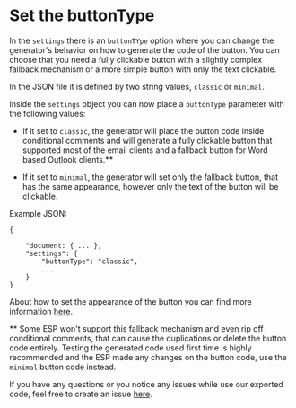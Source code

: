 # Set the buttonType


In the `settings` there is an `buttonTYpe` option where you can change the generator's behavior on how to generate the code of the button. You can choose that you need a fully clickable button with a slightly complex fallback mechanism or a more simple button with only the text clickable.

In the JSON file it is defined by two string values, `classic` or `minimal`.

Inside the `settings` object you can now place a `buttonType` parameter with the following values:

- If it set to `classic`, the generator will place the button code inside conditional comments and will generate a fully clickable button that supported most of the email clients and a fallback button for Word based Outlook clients.**

- If it set to `minimal`, the generator will set only the fallback button, that has the same appearance, however only the text of the button will be clickable.

Example JSON:

```
{

	"document: { ... },
	"settings": {
		"buttonType": "classic",
		...
	}
}
```

About how to set the appearance of the button you can find more information [here](/elements/button/README.md).

** Some ESP won't support this fallback mechanism and even rip off conditional comments, that can cause the duplications or delete the button code entirely. Testing the generated code used first time is highly recommended and the ESP made any changes on the button code, use the `minimal` button code instead.

If you have any questions or you notice any issues while use our exported code, feel free to create an issue [here](https://github.com/EDMdesigner/email-generator-docs/issues).

